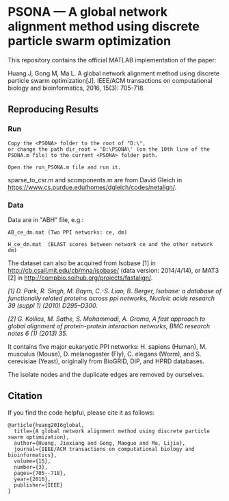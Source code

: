 # PSONA — A global network alignment method using discrete particle swarm optimization

This repository contains the official MATLAB implementation of the paper: 

Huang J, Gong M, Ma L. A global network alignment method using discrete particle swarm optimization[J]. IEEE/ACM transactions on computational biology and bioinformatics, 2016, 15(3): 705-718.



## Reproducing Results

### Run

```
Copy the <PSONA> folder to the root of "D:\",
or change the path dir_root = 'D:\PSONA\' (on the 10th line of the PSONA.m file) to the current <PSONA> folder path.

Open the run_PSONA.m file and run it.
```

sparse_to_csr.m and scomponents.m are from David Gleich in https://www.cs.purdue.edu/homes/dgleich/codes/netalign/.

### Data

Data are in "ABH" file, e.g.:

```
AB_ce_dm.mat (Two PPI networks: ce, dm)

H_ce_dm.mat  (BLAST scores between network ce and the other network dm)
```

The dataset can also be acquired from Isobase [1] in http://cb.csail.mit.edu/cb/mna/isobase/ (data version: 2014/4/14), or MAT3 [2] in http://compbio.soihub.org/projects/fastalign/.

*[1] D. Park, R. Singh, M. Baym, C.-S. Liao, B. Berger, Isobase: a database of functionally related proteins across ppi networks, Nucleic acids research 39 (suppl 1) (2010) D295–D300.*

*[2] G. Kollias, M. Sathe, S. Mohammadi, A. Grama, A fast approach to global alignment of protein-protein interaction networks, BMC research notes 6 (1) (2013) 35.*

It contains five major eukaryotic PPI networks: H. sapiens (Human), M. musculus (Mouse), D. melanogaster (Fly), C. elegans (Worm), and S. cerevisiae (Yeast), originally from BioGRID, DIP, and HPRD databases. 

The isolate nodes and the duplicate edges are removed by ourselves.



## Citation

If you find the code helpful, please cite it as follows:

```
@article{huang2016global,
  title={A global network alignment method using discrete particle swarm optimization},
  author={Huang, Jiaxiang and Gong, Maoguo and Ma, Lijia},
  journal={IEEE/ACM transactions on computational biology and bioinformatics},
  volume={15},
  number={3},
  pages={705--718},
  year={2016},
  publisher={IEEE}
}
```





